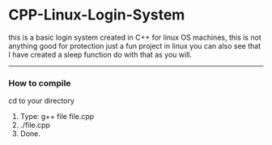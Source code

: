 # CPP-Linux-Login-System

this is a basic login system created in C++ for linux OS machines, this is not anything good for protection just a fun project in linux you can also see that I have created a sleep function do with that as you will.

---

### How to compile 
cd to your directory
1. Type: g++ file file.cpp 
2. ./file.cpp
3. Done.
